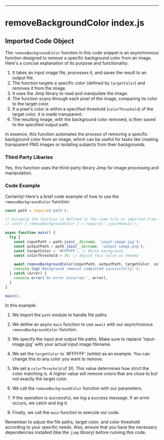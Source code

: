 

  
---
# removeBackgroundColor index.js
## Imported Code Object
The `removeBackgroundColor` function in this code snippet is an asynchronous function designed to remove a specific background color from an image. Here's a concise explanation of its purpose and functionality:

1. It takes an input image file, processes it, and saves the result to an output file.
2. The function targets a specific color (defined by `targetColor`) and removes it from the image.
3. It uses the Jimp library to read and manipulate the image.
4. The function scans through each pixel of the image, comparing its color to the target color.
5. If a pixel's color is within a specified threshold (`colorThreshold`) of the target color, it is made transparent.
6. The resulting image, with the background color removed, is then saved to the specified output path.

In essence, this function automates the process of removing a specific background color from an image, which can be useful for tasks like creating transparent PNG images or isolating subjects from their backgrounds.

### Third Party Libaries

Yes, this function uses the third-party library Jimp for image processing and manipulation.

### Code Example

Certainly! Here's a brief code example of how to use the `removeBackgroundColor` function:

```javascript
const path = require('path');

// Assuming the function is defined in the same file or imported from another module
// const { removeBackgroundColor } = require('./yourModule');

async function main() {
  try {
    const inputPath = path.join(__dirname, 'input-image.jpg');
    const outputPath = path.join(__dirname, 'output-image.png');
    const targetColor = '#FFFFFF'; // White background
    const colorThreshold = 30; // Adjust this value as needed

    await removeBackgroundColor(inputPath, outputPath, targetColor, colorThreshold);
    console.log('Background removal completed successfully!');
  } catch (error) {
    console.error('An error occurred:', error);
  }
}

main();
```

In this example:

1. We import the `path` module to handle file paths.

2. We define an async `main` function to use `await` with our asynchronous `removeBackgroundColor` function.

3. We specify the input and output file paths. Make sure to replace 'input-image.jpg' with your actual input image filename.

4. We set the `targetColor` to '#FFFFFF' (white) as an example. You can change this to any color you want to remove.

5. We set a `colorThreshold` of 30. This value determines how strict the color matching is. A higher value will remove colors that are close to but not exactly the target color.

6. We call the `removeBackgroundColor` function with our parameters.

7. If the operation is successful, we log a success message. If an error occurs, we catch and log it.

8. Finally, we call the `main` function to execute our code.

Remember to adjust the file paths, target color, and color threshold according to your specific needs. Also, ensure that you have the necessary dependencies installed (like the `jimp` library) before running this code.


  